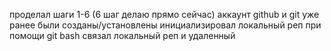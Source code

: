 проделал шаги 1-6 (6 шаг делаю прямо сейчас)
аккаунт github и git уже ранее были созданы/установлены 
инициализировал локальный реп при помощи git bash
связал локальный реп и удаленный